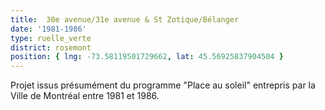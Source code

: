 ```yaml
---
title:  30e avenue/31e avenue & St Zotique/Bélanger
date: '1981-1986'
type: ruelle_verte
district: rosemont
position: { lng: -73.58119501729662, lat: 45.56925837904504 }
---
```


Projet issus présumément du programme "Place au soleil" entrepris par la Ville de Montréal entre 1981 et 1986.
